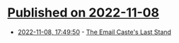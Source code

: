 # [Published on 2022-11-08](index.md)

* [2022-11-08, 17:49:50](https://news.ycombinator.com/item?id=33521917) - [The Email Caste's Last Stand](https://compactmag.com/article/the-email-caste-s-last-stand)
